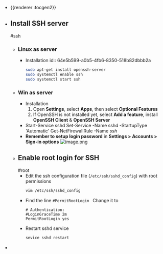 - {{renderer :tocgen2}}
- ## Install SSH server
  #ssh
	- ### Linux as server
		- Installation
		  id:: 64e5b599-a0b5-4fb6-8350-518b82dbbb2a
		  ```bash
		  sudo apt-get install openssh-server
		  sudo systemctl enable ssh
		  sudo systemctl start ssh
		  ```
	- ### Win as server
		- Installation
		  1. Open **Settings**, select **Apps**, then select **Optional Features**
		  2. If OpenSSH is not installed yet, select **Add a feature**, install **OpenSSH Client** & **OpenSSH Server**
		- Start-Service sshd
		  Set-Service -Name sshd -StartupType 'Automatic'
		  Get-NetFirewallRule -Name *ssh*
		- **Remember to setup login password** in **Settings > Accounts > Sign-in options**
		  ![image.png](../assets/image_1666464085880_0.png)
	- ## Enable root login for SSH
	  #root
		- Edit the ssh configuration file (`/etc/ssh/sshd_config`) with root permissions
		  ```bash
		  vim /etc/ssh/sshd_config
		  ```
		- Find the line `#PermitRootLogin `
		  Change it to 
		  ```plantext
		  # Authentication:
		  #LoginGraceTime 2m
		  PermitRootLogin yes
		  ```
		- Restart sshd service
		  ```bash
		  sevice sshd restart
		  ```
-